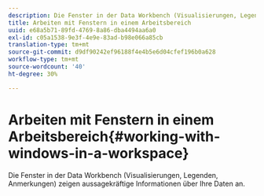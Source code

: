 ```yaml
---
description: Die Fenster in der Data Workbench (Visualisierungen, Legenden, Anmerkungen) zeigen aussagekräftige Informationen über Ihre Daten an.
title: Arbeiten mit Fenstern in einem Arbeitsbereich
uuid: e68a5b71-89fd-4769-8a86-dba4494aa6a0
exl-id: c05a1538-9e3f-4e9e-83ad-b98e066a85cb
translation-type: tm+mt
source-git-commit: d9df90242ef96188f4e4b5e6d04cfef196b0a628
workflow-type: tm+mt
source-wordcount: '40'
ht-degree: 30%

---
```


# Arbeiten mit Fenstern in einem Arbeitsbereich{#working-with-windows-in-a-workspace}

Die Fenster in der Data Workbench (Visualisierungen, Legenden, Anmerkungen) zeigen aussagekräftige Informationen über Ihre Daten an.

